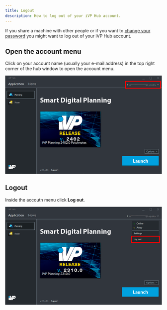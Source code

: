 ```yaml
---
title: Logout
description: How to log out of your iVP Hub account.
---
```


If you share a machine with other people or if you want to [change your password](./reset-account-password.md) you might want to log out of your iVP Hub account.

## Open the account menu

Click on your account name (usually your e-mail address) in the top right corner of the hub window to open the account menu.

![](../../../.gitbook/assets/hub_mail.png)

## Logout

Inside the accoutn menu click __Log out__.

![](../../../.gitbook/assets/hub_logout.png)